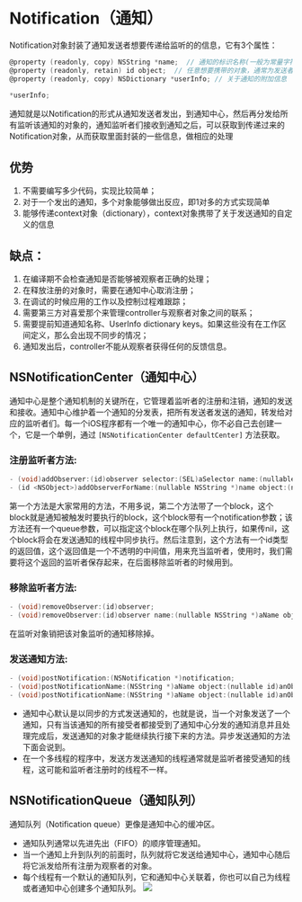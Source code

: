 # Notification（通知）

Notification对象封装了通知发送者想要传递给监听的的信息，它有3个属性：
```objectivec
@property (readonly, copy) NSString *name;  // 通知的标识名称(一般为常量字符串)
@property (readonly, retain) id object;  // 任意想要携带的对象，通常为发送者自己
@property (readonly, copy) NSDictionary *userInfo; // 关于通知的附加信息
 
*userInfo;
```

通知就是以Notification的形式从通知发送者发出，到通知中心，然后再分发给所有监听该通知的对象的，通知监听者们接收到通知之后，可以获取到传递过来的Notification对象，从而获取里面封装的一些信息，做相应的处理

## 优势

1. 不需要编写多少代码，实现比较简单；
2. 对于一个发出的通知，多个对象能够做出反应，即1对多的方式实现简单
3. 能够传递context对象（dictionary），context对象携带了关于发送通知的自定义的信息

## 缺点：

1. 在编译期不会检查通知是否能够被观察者正确的处理；
2. 在释放注册的对象时，需要在通知中心取消注册；
3. 在调试的时候应用的工作以及控制过程难跟踪；
4. 需要第三方对喜爱那个来管理controller与观察者对象之间的联系；
5. 需要提前知道通知名称、UserInfo dictionary keys。如果这些没有在工作区间定义，那么会出现不同步的情况；
6. 通知发出后，controller不能从观察者获得任何的反馈信息。

## NSNotificationCenter（通知中心）

通知中心是整个通知机制的关键所在，它管理着监听者的注册和注销，通知的发送和接收。通知中心维护着一个通知的分发表，把所有发送者发送的通知，转发给对应的监听者们。每一个iOS程序都有一个唯一的通知中心，你不必自己去创建一个，它是一个单例，通过 `[NSNotificationCenter defaultCenter]` 方法获取。

### 注册监听者方法:
```objectivec
- (void)addObserver:(id)observer selector:(SEL)aSelector name:(nullable NSString *)aName object:(nullable id)anObject;
- (id <NSObject>)addObserverForName:(nullable NSString *)name object:(nullable id)obj queue:(nullable NSOperationQueue *)queue usingBlock:(void (^)(NSNotification *note))block;
```
第一个方法是大家常用的方法，不用多说，第二个方法带了一个block，这个block就是通知被触发时要执行的block，这个block带有一个notification参数；该方法还有一个queue参数，可以指定这个block在哪个队列上执行，如果传nil，这个block将会在发送通知的线程中同步执行。然后注意到，这个方法有一个id类型的返回值，这个返回值是一个不透明的中间值，用来充当监听者，使用时，我们需要将这个返回的监听者保存起来，在后面移除监听者的时候用到。

### 移除监听者方法:
```objectivec
- (void)removeObserver:(id)observer;
- (void)removeObserver:(id)observer name:(nullable NSString *)aName object:(nullable id)anObject;
```
在监听对象销把该对象监听的通知移除掉。

### 发送通知方法:
```objectivec
- (void)postNotification:(NSNotification *)notification;
- (void)postNotificationName:(NSString *)aName object:(nullable id)anObject;
- (void)postNotificationName:(NSString *)aName object:(nullable id)anObject userInfo:(nullable NSDictionary *)aUserInfo;
```

- 通知中心默认是以同步的方式发送通知的，也就是说，当一个对象发送了一个通知，只有当该通知的所有接受者都接受到了通知中心分发的通知消息并且处理完成后，发送通知的对象才能继续执行接下来的方法。异步发送通知的方法下面会说到。
- 在一个多线程的程序中，发送方发送通知的线程通常就是监听者接受通知的线程，这可能和监听者注册时的线程不一样。

## NSNotificationQueue（通知队列）

通知队列（Notification queue）更像是通知中心的缓冲区。
- 通知队列通常以先进先出（FIFO）的顺序管理通知。
- 当一个通知上升到队列的前面时，队列就将它发送给通知中心，通知中心随后将它派发给所有注册为观察者的对象。
- 每个线程有一个默认的通知队列，它和通知中心关联着，你也可以自己为线程或者通知中心创建多个通知队列。
![](/assets/NotificationQueue.png)
